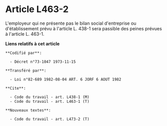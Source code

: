 # Article L463-2

L'employeur qui ne présente pas le bilan social d'entreprise ou d'établissement prévu à l'article L. 438-1 sera passible des
peines prévues à l'article L. 463-1.

**Liens relatifs à cet article**

	**Codifié par**:

	  - Décret n°73-1047 1973-11-15

	**Transféré par**:

	  - Loi n°82-689 1982-08-04 ART. 6 JORF 6 AOUT 1982

	**Cite**:

	  - Code du travail - art. L438-1 (M)
	  - Code du travail - art. L463-1 (T)

	**Nouveaux textes**:

	  - Code du travail - art. L473-2 (T)
